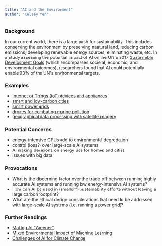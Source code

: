 ```yaml
---
title: "AI and the Environment"
author: "Kelsey Yen"
---
```


### Background

In our current world, there is a large push for sustainability. This includes conserving the environment by preserving naatural land, reducing carbon emissions, 
developing renewable energy sources, eliminating waste, etc.
In a study assessing the potential impact of AI on the UN's 2017 [Sustainable Development Goals](https://sdgs.un.org/goals) (which encompasses societal, economic, 
and environmental outcomes), researchers found that AI could potentially enable 93% of the UN's environmental targets.

### Examples

 - [Internet of Things (IoT) devices and appliances](https://www.eptac.com/making-smart-homes-green-with-iot-technology/)
 - [smart and low-carbon cities](https://www.forbes.com/sites/uhenergy/2019/10/22/smart-low-carbon-cities-big-changes-ahead/?sh=59936be94984)
 - [smart power grids](https://insights.sap.com/smart-grid-ai-in-energy-technologies/#:~:text=A%20smart%20grid%20is%20a,transmission%2C%20and%20distribution%20of%20electric)
 - [drones for combating marine pollution](https://aiforgood.itu.int/how-ai-powered-drones-are-helping-fight-ocean-plastic/)
 - [geographical data processing with satellite imagery](https://news.berkeley.edu/2021/07/20/a-machine-learning-breakthrough-using-satellite-images-to-improve-human-lives/)

### Potential Concerns

- energy-intensive GPUs add to environmental degredation
- control (loss?) over large-scale AI systems
- AI making decisions on energy use for homes and cities
- issues with big data

### Provocations

- What is the discerning factor over the trade-off between running highly accurate AI systems and running low energy-intensive AI systems?
- How can AI be used in (smaller?) sustainability efforts without leaving a large carbon footprint?
- What are the ethical design considerations that need to be addressed with large-scale AI systems (i.e. running a power grid)?  

### Further Readings

- [Making AI "Greener"](https://www.weforum.org/agenda/2021/09/make-ai-greener-climate-solution-cop26-technology/#:~:text=The%20researchers%20found%20that%20AI,smart%20grids%3B%20the%20identification%20of)  
- [Mixed Environmental Impact of Machine Learning](https://www.techtarget.com/searchenterpriseai/feature/AI-and-climate-change-The-mixed-impact-of-machine-learning#:~:text=According%20to%20the%20forum%20and,contributing%20to%20increased%20CO2%20emissions.)  
- [Challenges of AI for Climate Change](https://link.springer.com/article/10.1007/s43681-020-00007-2)
